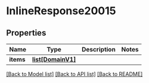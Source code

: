 # InlineResponse20015

## Properties
Name | Type | Description | Notes
------------ | ------------- | ------------- | -------------
**items** | [**list[DomainV1]**](DomainV1.md) |  | 

[[Back to Model list]](../README.md#documentation-for-models) [[Back to API list]](../README.md#documentation-for-api-endpoints) [[Back to README]](../README.md)


